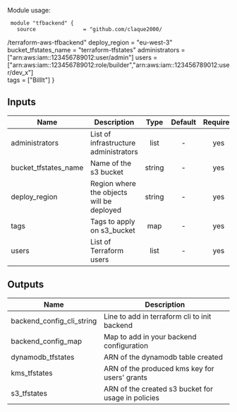 Module usage:

     module "tfbackend" {
       source               = "github.com/claque2000/
/terraform-aws-tfbackend"
       deploy_region        = "eu-west-3"
       bucket_tfstates_name = "terraform-tfstates"
       administrators       = ["arn:aws:iam::123456789012:user/admin"]
       users                = ["arn:aws:iam::123456789012:role/builder","arn:aws:iam::123456789012:user/dev_x"]  
       tags                 = ["BillIt"]
     }



## Inputs

| Name | Description | Type | Default | Required |
|------|-------------|:----:|:-----:|:-----:|
| administrators | List of infrastructure administrators | list | - | yes |
| bucket_tfstates_name | Name of the s3 bucket | string | - | yes |
| deploy_region | Region where the objects will be deployed | string | - | yes |
| tags | Tags to apply on s3_bucket | map | - | yes |
| users | List of Terraform users | list | - | yes |

## Outputs

| Name | Description |
|------|-------------|
| backend_config_cli_string | Line to add in terraform cli to init backend |
| backend_config_map | Map to add in your backend configuration |
| dynamodb_tfstates | ARN of the dynamodb table created |
| kms_tfstates | ARN of the produced kms key for users' grants |
| s3_tfstates | ARN of the created s3 bucket for usage in policies |

